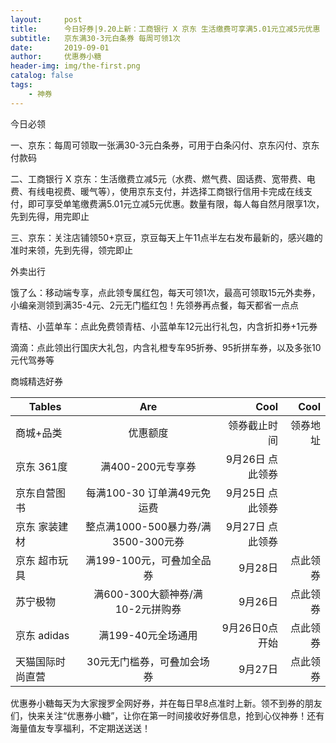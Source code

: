```yaml
---
layout:     post
title:      今日好券|9.20上新：工商银行 X 京东 生活缴费可享满5.01元立减5元优惠
subtitle:   京东满30-3元白条券 每周可领1次
date:       2019-09-01
author:     优惠券小糖
header-img: img/the-first.png
catalog: false
tags:
    - 神券
---
```


今日必领

一、京东：每周可领取一张满30-3元白条券，可用于白条闪付、京东闪付、京东付款码

二、工商银行 X 京东：生活缴费立减5元（水费、燃气费、固话费、宽带费、电费、有线电视费、暖气等），使用京东支付，并选择工商银行信用卡完成在线支付，即可享受单笔缴费满5.01元立减5元优惠。数量有限，每人每自然月限享1次，先到先得，用完即止

三、京东：关注店铺领50+京豆，京豆每天上午11点半左右发布最新的，感兴趣的准时来领，先到先得，领完即止

外卖出行

饿了么：移动端专享，点此领专属红包，每天可领1次，最高可领取15元外卖券，小编亲测领到满35-4元、2元无门槛红包！先领券再点餐，每天都省一点点

青桔、小蓝单车：点此免费领青桔、小蓝单车12元出行礼包，内含折扣券+1元券

滴滴：点此领出行国庆大礼包，内含礼橙专车95折券、95折拼车券，以及多张10元代驾券等

商城精选好券

| Tables   |      Are      |  Cool |  Cool |
|----------|:-------------:|------:|------:|
| 商城+品类 | 优惠额度 | 领券截止时间 | 领券地址 |
| 京东 361度 | 满400-200元专享券 | 9月26日	点此领券 |
| 京东自营图书 | 每满100-30 订单满49元免运费 | 9月25日	点此领券 |
| 京东 家装建材 | 整点满1000-500暴力券/满3500-300元券 | 9月27日	点此领券 |
| 京东 超市玩具 | 满199-100元，可叠加全品券 | 9月28日 | 点此领券 |
| 苏宁极物 | 满600-300大额神券/满10-2元拼购券 | 9月26日 | 点此领券 |
| 京东 adidas | 满199-40元全场通用 | 9月26日0点开始 | 点此领券 |
| 天猫国际时尚直营 | 30元无门槛券，可叠加会场券 | 9月27日 | 点此领券 |

优惠券小糖每天为大家搜罗全网好券，并在每日早8点准时上新。领不到券的朋友们，快来关注“优惠券小糖”，让你在第一时间接收好券信息，抢到心仪神券！还有海量值友专享福利，不定期送送送！ 
